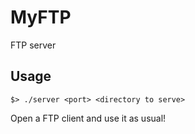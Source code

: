 # MyFTP

FTP server

## Usage

```
$> ./server <port> <directory to serve>
```

Open a FTP client and use it as usual!
